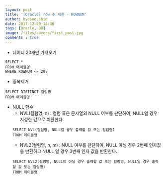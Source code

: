 ```yaml
---
layout: post
title: '[Oracle] row 수 제한 - ROWNUM'
author: hyesoo.shin
date: 2017-12-20 14:30
tags: [Oracle, DB]
image: /files/covers/first_post.jpg
comments : true
---
```


* 데이터 20개만 가져오기
```
SELECT *
FROM 테이블명
WHERE ROWNUM <= 20;
```


* 중복제거
```
SELECT DISTINCT 컬럼명
FROM 테이블명
```

* NULL 함수
  * NVL(컬럼명, n) : 컬럼 혹은 문자열의  NULL 여부를 판단하여, NULL일 경우 지정한 값으로 치환한다.
  ```
  SELECT NVL(컬럼명, NULL일 경우 출력할 값 또는 컬럼명)
  FROM 테이블명
  ```
  * NVL2(컬럼명, n, m) : NULL 여부를 판단하여,  NULL 아닐 경우 2번째 인자값을 반환하고 NULL 일 경우 3번째 인자 값을 반환한다.
  ```
  SELECT NVL2(컬럼명, NULL이 아닐 경우 출력할 값 또는 컬럼명, NULL일 경우 출력할 값 또는 컬럼명)
  FROM 테이블명
  ```
